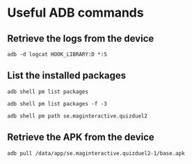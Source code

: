 # Useful ADB commands

## Retrieve the logs from the device

```shell
adb -d logcat HOOK_LIBRARY:D *:S
```

## List the installed packages

```shell
adb shell pm list packages
```

```shell
adb shell pm list packages -f -3
```

```shell
adb shell pm path se.maginteractive.quizduel2
```

## Retrieve the APK from the device

```shell
adb pull /data/app/se.maginteractive.quizduel2-1/base.apk
```

